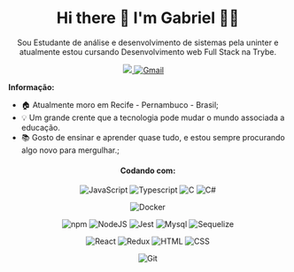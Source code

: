 <h1 align='center'>
  Hi there 👋 I'm Gabriel 👨‍💻
</h1>

<p align='center'>
Sou Estudante de análise e desenvolvimento de sistemas pela uninter e atualmente estou cursando Desenvolvimento web Full Stack na Trybe.
</p>

<p align='center'>
  
  <a href="https://www.linkedin.com/in/gabriel-amaral-dev/" target="_blank">
    <img src="https://img.shields.io/badge/linkedin-%230077B5.svg?&style=for-the-badge&logo=linkedin&logoColor=white" />
</a>
  <a href="mailto:gabriel.amaralll1995@gmail.com?subject=Hello%20Gabriel%Amaral">
   <img src="https://img.shields.io/badge/Gmail-D14836?style=for-the-badge&logo=gmail&logoColor=white" alt="Gmail"></a> &nbsp; &nbsp;
  
</p>

**Informação:**

- :house: Atualmente moro em Recife - Pernambuco - Brasil;
- :bulb: Um grande crente que a tecnologia pode mudar o mundo associada a educação.
- :books: Gosto de ensinar e aprender quase tudo, e estou sempre procurando algo novo para mergulhar.;

<div align='center'>
 
#### Codando com:
![JavaScript](https://img.shields.io/badge/JavaScript-323330?style=for-the-badge&logo=javascript&logoColor=F7DF1E)
![Typescript](https://img.shields.io/badge/TypeScript-007ACC?style=for-the-badge&logo=typescript&logoColor=white)
![C](https://img.shields.io/badge/C-00599C?style=for-the-badge&logo=c&logoColor=white)
![C#](https://img.shields.io/badge/C%23-239120?style=for-the-badge&logo=c-sharp&logoColor=white)

![Docker](https://img.shields.io/badge/Docker-2496ED?style=for-the-badge&logo=docker&logoColor=white)

![npm](https://img.shields.io/npm/v/npm.svg?logo=npm)
![NodeJS](https://img.shields.io/badge/-NodeJS-%231572B6?style=flat-square&logo=nodejs)
![Jest](https://img.shields.io/badge/-Jest-%23F7DF1C?style=flat-square&logo=jest&logoColor=000000&labelColor=%23F7DF1C&color=%23FFCE5A)
![Mysql](https://img.shields.io/badge/-Mysql-%231572B6?style=flat-square&logo=mysql)
![Sequelize](https://img.shields.io/badge/-Sequelize-%231572B6?style=flat-square&logo=sequelize)

![React](https://img.shields.io/badge/React-20232A?style=for-the-badge&logo=react&logoColor=61DAFB)
![Redux](https://img.shields.io/badge/Redux-593D88?style=for-the-badge&logo=redux&logoColor=white)
![HTML](https://img.shields.io/badge/HTML-239120?style=for-the-badge&logo=html5&logoColor=white)
![CSS](https://img.shields.io/badge/CSS-239120?&style=for-the-badge&logo=css3&logoColor=white)


![Git](https://img.shields.io/badge/-Git-%23F05032?style=flat-square&logo=git&logoColor=%23ffffff)

 </div>

<!-- ![Snake animation](https://github.com/Gabriel-am1/Gabriel-am1/blob/output/github-contribution-grid-snake.svg) -->
